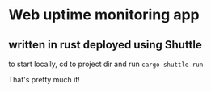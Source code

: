 # Web uptime monitoring app

## written in rust deployed using Shuttle

to start locally, cd to project dir and run
``cargo shuttle run``

That's pretty much it!